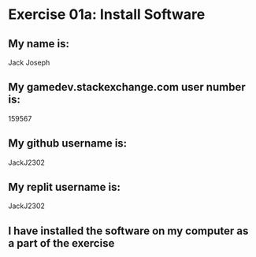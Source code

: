# Exercise 01a: Install Software

## My name is:
Jack Joseph

## My gamedev.stackexchange.com user number is:
159567

## My github username is:
JackJ2302

## My replit username is:
JackJ2302

## I have installed the software on my computer as a part of the exercise
